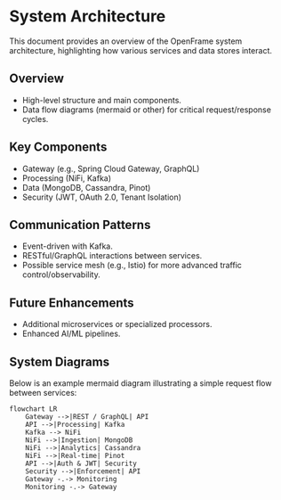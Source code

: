 # System Architecture

This document provides an overview of the OpenFrame system architecture, 
highlighting how various services and data stores interact.

## Overview
- High-level structure and main components.  
- Data flow diagrams (mermaid or other) for critical request/response cycles.

## Key Components
- Gateway (e.g., Spring Cloud Gateway, GraphQL)  
- Processing (NiFi, Kafka)  
- Data (MongoDB, Cassandra, Pinot)  
- Security (JWT, OAuth 2.0, Tenant Isolation)

## Communication Patterns
- Event-driven with Kafka.  
- RESTful/GraphQL interactions between services.  
- Possible service mesh (e.g., Istio) for more advanced traffic control/observability.

## Future Enhancements
- Additional microservices or specialized processors.  
- Enhanced AI/ML pipelines.

## System Diagrams
Below is an example mermaid diagram illustrating a simple request flow between services:

```mermaid
flowchart LR
    Gateway -->|REST / GraphQL| API
    API -->|Processing| Kafka
    Kafka --> NiFi
    NiFi -->|Ingestion| MongoDB
    NiFi -->|Analytics| Cassandra
    NiFi -->|Real-time| Pinot
    API -->|Auth & JWT| Security
    Security -->|Enforcement| API
    Gateway -.-> Monitoring
    Monitoring -.-> Gateway
```
